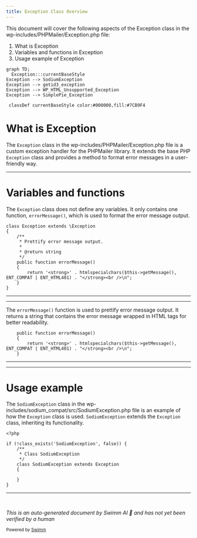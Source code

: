 ```yaml
---
title: Exception Class Overview
---
```

This document will cover the following aspects of the Exception class in the wp-includes/PHPMailer/Exception.php file:

1. What is Exception
2. Variables and functions in Exception
3. Usage example of Exception

```mermaid
graph TD;
  Exception:::currentBaseStyle
Exception --> SodiumException
Exception --> getid3_exception
Exception --> WP_HTML_Unsupported_Exception
Exception --> SimplePie_Exception

 classDef currentBaseStyle color:#000000,fill:#7CB9F4
```

# What is Exception

The `Exception` class in the wp-includes/PHPMailer/Exception.php file is a custom exception handler for the PHPMailer library. It extends the base PHP `Exception` class and provides a method to format error messages in a user-friendly way.

<SwmSnippet path="/wp-includes/PHPMailer/Exception.php" line="29">

---

# Variables and functions

The `Exception` class does not define any variables. It only contains one function, `errorMessage()`, which is used to format the error message output.

```hack
class Exception extends \Exception
{
    /**
     * Prettify error message output.
     *
     * @return string
     */
    public function errorMessage()
    {
        return '<strong>' . htmlspecialchars($this->getMessage(), ENT_COMPAT | ENT_HTML401) . "</strong><br />\n";
    }
}
```

---

</SwmSnippet>

<SwmSnippet path="/wp-includes/PHPMailer/Exception.php" line="36">

---

The `errorMessage()` function is used to prettify error message output. It returns a string that contains the error message wrapped in HTML tags for better readability.

```hack
    public function errorMessage()
    {
        return '<strong>' . htmlspecialchars($this->getMessage(), ENT_COMPAT | ENT_HTML401) . "</strong><br />\n";
    }
```

---

</SwmSnippet>

<SwmSnippet path="/wp-includes/sodium_compat/src/SodiumException.php" line="1">

---

# Usage example

The `SodiumException` class in the wp-includes/sodium_compat/src/SodiumException.php file is an example of how the `Exception` class is used. `SodiumException` extends the `Exception` class, inheriting its functionality.

```hack
<?php

if (!class_exists('SodiumException', false)) {
    /**
     * Class SodiumException
     */
    class SodiumException extends Exception
    {

    }
}

```

---

</SwmSnippet>

&nbsp;

*This is an auto-generated document by Swimm AI 🌊 and has not yet been verified by a human*

<SwmMeta version="3.0.0" repo-id="Z2l0aHViJTNBJTNBbXl3ZWJzaXRlZGVtbyUzQSUzQWdpbGFkbmF2b3Q=" repo-name="mywebsitedemo" doc-type="class"><sup>Powered by [Swimm](/)</sup></SwmMeta>
